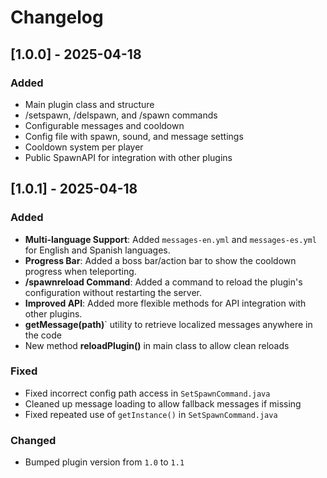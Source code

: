 # Changelog

## [1.0.0] - 2025-04-18
### Added
- Main plugin class and structure
- /setspawn, /delspawn, and /spawn commands
- Configurable messages and cooldown
- Config file with spawn, sound, and message settings
- Cooldown system per player
- Public SpawnAPI for integration with other plugins

## [1.0.1] - 2025-04-18
### Added
- **Multi-language Support**: Added `messages-en.yml` and `messages-es.yml` for English and Spanish languages.
- **Progress Bar**: Added a boss bar/action bar to show the cooldown progress when teleporting.
- **/spawnreload Command**: Added a command to reload the plugin's configuration without restarting the server.
- **Improved API**: Added more flexible methods for API integration with other plugins.
- **getMessage(path)**` utility to retrieve localized messages anywhere in the code
- New method **reloadPlugin()** in main class to allow clean reloads


### Fixed
- Fixed incorrect config path access in `SetSpawnCommand.java`
- Cleaned up message loading to allow fallback messages if missing
- Fixed repeated use of `getInstance()` in `SetSpawnCommand.java`

### Changed
- Bumped plugin version from `1.0` to `1.1`
